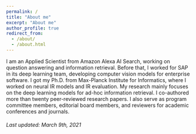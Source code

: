 ```yaml
---
permalink: /
title: "About me"
excerpt: "About me"
author_profile: true
redirect_from: 
  - /about/
  - /about.html
---
```


I am an Applied Scientist from Amazon Alexa AI Search, working on question answering and information retrieval. Before that, I worked for SAP in its deep learning team, developing computer vision models for enterprise software. I got my Ph.D. from Max-Planck Institute for Informatics, where I worked on neural IR models and IR evaluation. My research mainly focuses on the deep learning models for ad-hoc information retrieval. I co-authored more than twenty peer-reviewed research papers. I also serve as program committee members, editorial board members, and reviewers for academic conferences and journals. 

###### Last updated: March 9th, 2021
